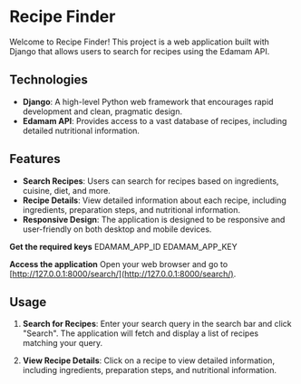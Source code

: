 # Recipe Finder

Welcome to Recipe Finder! This project is a web application built with Django that allows users to search for recipes using the Edamam API.

## Technologies

- **Django**: A high-level Python web framework that encourages rapid development and clean, pragmatic design.
- **Edamam API**: Provides access to a vast database of recipes, including detailed nutritional information.

## Features

- **Search Recipes**: Users can search for recipes based on ingredients, cuisine, diet, and more.
- **Recipe Details**: View detailed information about each recipe, including ingredients, preparation steps, and nutritional information.
- **Responsive Design**: The application is designed to be responsive and user-friendly on both desktop and mobile devices.

**Get the required keys**
   EDAMAM_APP_ID
   EDAMAM_APP_KEY

**Access the application**
Open your web browser and go to [http://127.0.0.1:8000/search/](http://127.0.0.1:8000/search/).

## Usage

1. **Search for Recipes**:
   Enter your search query in the search bar and click "Search". The application will fetch and display a list of recipes matching your query.

2. **View Recipe Details**:
   Click on a recipe to view detailed information, including ingredients, preparation steps, and nutritional information.
